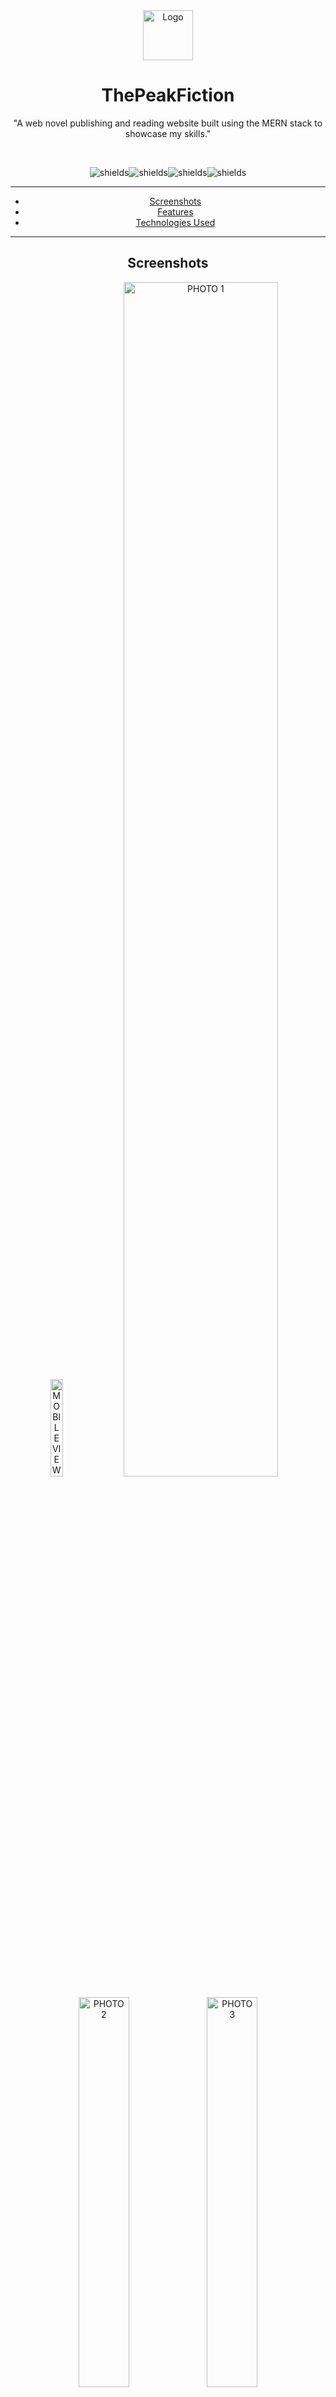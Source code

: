 <div align="center">

<img src="https://github.com/GiriKrishnap/ThePeakFiction-version-2/assets/127300656/6fef999d-eb41-4a45-b69c-db6923e6697c" alt="Logo" width="80" height="80">

<h1 align="center" id="title">ThePeakFiction</h1>
<p id="description" align="center" >"A web novel publishing and reading website built using the MERN stack to showcase my skills."</p>
<br/>
<p align="center"><img src="https://img.shields.io/badge/MongoDB-47A248.svg?style=for-the-badge&amp;logo=MongoDB&amp;logoColor=white" alt="shields"><img src="https://img.shields.io/badge/Express-000000.svg?style=for-the-badge&amp;logo=Express&amp;logoColor=white" alt="shields"><img src="https://img.shields.io/badge/React-61DAFB.svg?style=for-the-badge&amp;logo=React&amp;logoColor=white" alt="shields"><img src="https://img.shields.io/badge/Node.js-5FA04E.svg?style=for-the-badge&amp;logo=nodedotjs&amp;logoColor=white" alt="shields"></p>

<hr/>

- [Screenshots](#screenshots)
- [Features](#features)
- [Technologies Used](#technologies-used)

<hr/>

## Screenshots

<p align="center">
  <img src="https://github.com/GiriKrishnap/ThePeakFiction-version-2/assets/127300656/94211989-078a-4bc9-ab74-c8eb6489dabf" alt="MOBILE VIEW" width="20%" />
  <img src="https://github.com/GiriKrishnap/ThePeakFiction-version-2/assets/127300656/76936bde-029a-4d79-950a-7e9b4d66cdca" alt="PHOTO 1" width="70%" />
</p>

<p align="center">
  <img src="https://github.com/GiriKrishnap/ThePeakFiction-version-2/assets/127300656/f7617bde-9184-4730-85b9-356d9e879a9c" alt="PHOTO 2" width="40%" />
  <img src="https://github.com/GiriKrishnap/ThePeakFiction-version-2/assets/127300656/f28ac1ed-0bbc-4476-8089-33752dc96c6d" alt="PHOTO 3" width="40%" />
</p>

<hr/>

## ✨ Features

- User Authentication, Authorization and protected route with jwt
- Beautiful interface for best user Experience
  
 author side - -
- Novel Management for Authors (CRUD Operations) 
- Chapter Management for Authors (CRUD Operations)
- scheduled upload for novel
  
 reader side - -
- mobile responsive Reading Interface for Readers
- community for novels for chatting with fellow readers
- Commenting and Rating System with features like spolier tag, sicker and image share
  
 admin side - -
- Novel block and unblock
- Readers/Authors block and unbloack
- reject and approve new novels
- novel status
<hr/>
## 💻 Technologies and Modules Used

  -react
  -Mui
  -tailwindcss
  
  -Node.js
  -Express
  - MongoDB

  - Cloudinary
  - Socket.io
  - Disqus
  - google-oauth2
  - Agenta
  - nodeMailer
  - Multer
  - JWT



Visit 𝑻𝒉𝒆𝑷𝒆𝒂𝒌𝑭𝒊𝒄𝒕𝒊𝒐𝒏 today and be a part of the story!
 > Live Page - https://the-peak-fiction-version-2.vercel.app/

</div>
